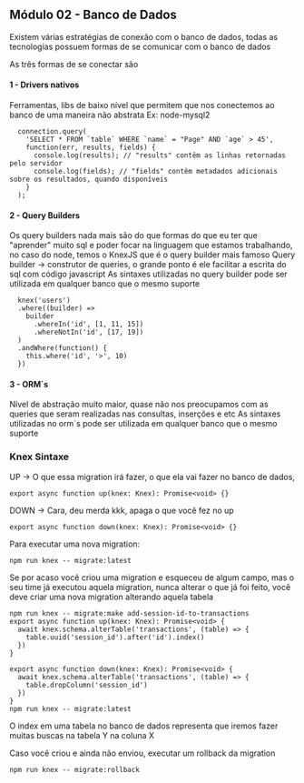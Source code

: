 ## Módulo 02 - Banco de Dados

Existem várias estratégias de conexão com o banco de dados, todas as tecnologias possuem formas de se comunicar com o banco de dados

As três formas de se conectar são

#### 1 - Drivers nativos 
  Ferramentas, libs de baixo nível que permitem que nos conectemos ao banco de uma maneira não abstrata
  Ex: node-mysql2
  ```
    connection.query(
      'SELECT * FROM `table` WHERE `name` = "Page" AND `age` > 45',
      function(err, results, fields) {
        console.log(results); // "results" contêm as linhas retornadas pelo servidor
        console.log(fields); // "fields" contêm metadados adicionais sobre os resultados, quando disponíveis
      }
    );
  ```
#### 2 - Query Builders
  Os query builders nada mais são do que formas do que eu ter que "aprender" muito sql e poder focar na linguagem que estamos trabalhando, no caso do node, temos o KnexJS que é o query builder mais famoso
  Query builder -> construtor de queries, o grande ponto é ele facilitar a escrita do sql com código javascript
  As sintaxes utilizadas no query builder pode ser utilizada em qualquer banco que o mesmo suporte
  ```
    knex('users')
    .where((builder) =>
      builder
        .whereIn('id', [1, 11, 15])
        .whereNotIn('id', [17, 19])
    )
    .andWhere(function() {
      this.where('id', '>', 10)
    })
  ```

#### 3 - ORM´s
  Nível de abstração muito maior, quase não nos preocupamos com as queries que seram realizadas nas consultas, inserções e etc
  As sintaxes utilizadas no orm´s pode ser utilizada em qualquer banco que o mesmo suporte

### Knex Sintaxe

UP -> O que essa migration irá fazer, o que ela vai fazer no banco de dados, 

```
export async function up(knex: Knex): Promise<void> {}
```

DOWN -> Cara, deu merda kkk, apaga o que você fez no up

```
export async function down(knex: Knex): Promise<void> {}
```

Para executar uma nova migration:

```
npm run knex -- migrate:latest
```

Se por acaso você criou uma migration e esqueceu de algum campo, mas o seu time já executou aquela migration, nunca alterar o que já foi feito, você deve criar uma nova migration alterando aquela tabela

```
npm run knex -- migrate:make add-session-id-to-transactions
export async function up(knex: Knex): Promise<void> {
  await knex.schema.alterTable('transactions', (table) => {
    table.uuid('session_id').after('id').index()
  })
}

export async function down(knex: Knex): Promise<void> {
  await knex.schema.alterTable('transactions', (table) => {
    table.dropColumn('session_id')
  })
}
npm run knex -- migrate:latest
```
O index em uma tabela no banco de dados representa que iremos fazer muitas buscas na tabela Y na coluna X

Caso você criou e ainda não enviou, executar um rollback da migration

```
npm run knex -- migrate:rollback
```